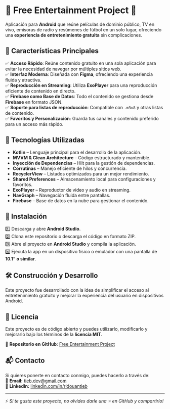 # 🎥 Free Entertainment Project 📡

Aplicación para **Android** que reúne películas de dominio público, TV en vivo, emisoras de radio y resúmenes de fútbol en un solo lugar, ofreciendo una **experiencia de entretenimiento gratuita** sin complicaciones.  

## 🚀 Características Principales  
✅ **Acceso Rápido**: Reúne contenido gratuito en una sola aplicación para evitar la necesidad de navegar por múltiples sitios web.  
✅ **Interfaz Moderna**: Diseñada con **Figma**, ofreciendo una experiencia fluida y atractiva.  
✅ **Reproducción en Streaming**: Utiliza **ExoPlayer** para una reproducción eficiente de contenido en directo.  
✅ **Firebase como Base de Datos**: Todo el contenido se gestiona desde **Firebase** en formato JSON.  
✅ **Soporte para listas de reproducción**: Compatible con `.m3u8` y otras listas de contenido.  
✅ **Favoritos y Personalización**: Guarda tus canales y contenido preferido para un acceso más rápido.  

## 🔧 Tecnologías Utilizadas  
- **Kotlin** – Lenguaje principal para el desarrollo de la aplicación.  
- **MVVM & Clean Architecture** – Código estructurado y mantenible.  
- **Inyección de Dependencias** – Hilt para la gestión de dependencias.  
- **Corrutinas** – Manejo eficiente de hilos y concurrencia.  
- **RecyclerView** – Listados optimizados para un mejor rendimiento.  
- **Shared Preferences** – Almacenamiento local para configuraciones y favoritos.  
- **ExoPlayer** – Reproductor de video y audio en streaming.  
- **NavGraph** – Navegación fluida entre pantallas.  
- **Firebase** – Base de datos en la nube para gestionar el contenido.  

## 📲 Instalación  
1️⃣ Descarga y abre **Android Studio**.  
2️⃣ Clona este repositorio o descarga el código en formato ZIP.  
3️⃣ Abre el proyecto en **Android Studio** y compila la aplicación.  
4️⃣ Ejecuta la app en un dispositivo físico o emulador con una pantalla de **10.1” o similar**.  

## 🛠 Construcción y Desarrollo  
Este proyecto fue desarrollado con la idea de simplificar el acceso al entretenimiento gratuito y mejorar la experiencia del usuario en dispositivos Android.  

## 📜 Licencia  
Este proyecto es de código abierto y puedes utilizarlo, modificarlo y mejorarlo bajo los términos de la **licencia MIT**.  

📌 **Repositorio en GitHub**: [Free Entertainment Project](https://github.com/rido-dev/FreeEntertainmentProject)  

## 📬 Contacto
Si quieres ponerte en contacto conmigo, puedes hacerlo a través de:  
📩 **Email:** [tieb.dev@gmail.com](mailto:tieb.dev@gmail.com)  
🔗 **LinkedIn:** [linkedin.com/in/ridouantieb](https://linkedin.com/in/ridouantieb)  

---

⚡ *Si te gusta este proyecto, no olvides darle una ⭐ en GitHub y compartirlo!*  
